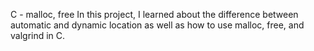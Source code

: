 C - malloc, free
In this project, I learned about the difference between automatic and dynamic location as well as how to use malloc, free, and valgrind in C.
